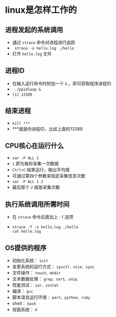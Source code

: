 # linux是怎样工作的

## 进程发起的系统调用

- 通过 ` strace ` 命令对进程进行追踪
- ` strace -o hello.log ./hello`
- 打开 ` hello.log ` 文件

## 进程ID

- 在输入运行命令时附加一个 ` & ` ，即可获取程序进程ID
- ` ./ppidloop &`
- ` [1] 13389 `

## 结束进程

- ` kill *** `
- ***就是你进程ID，比如上面的13389

## CPU核心在运行什么

- ` sar -P ALL 1 `
- ` 1 ` 即为每秒采集一次数据
- ` Ctrl+C ` 结束运行，输出平均值
- 可通过第四个参数来指定采集信息次数
- ` sar -P ALL 1 2 `
- 最后那个 ` 2 ` 就是采集次数

## 执行系统调用所需时间

- 在 ` strace ` 命令后面加上 ` -T ` 选项

- ``` 
  strace -T -o hello.log ./hello
  cat hello.log
  ```

## OS提供的程序

- 初始化系统： ` init `
- 变更系统的运行方式： ` sysctl、nice、sync `
- 文件操作： ` touch、mkdir `
- 文本数据处理： ` grep、sort、uniq `
- 性能测试： ` sar、iostat `
- 编译： ` gcc `
- 脚本语言运行环境： ` perl、python、ruby `
- shell： ` bash `
- 视窗系统： ` X `

